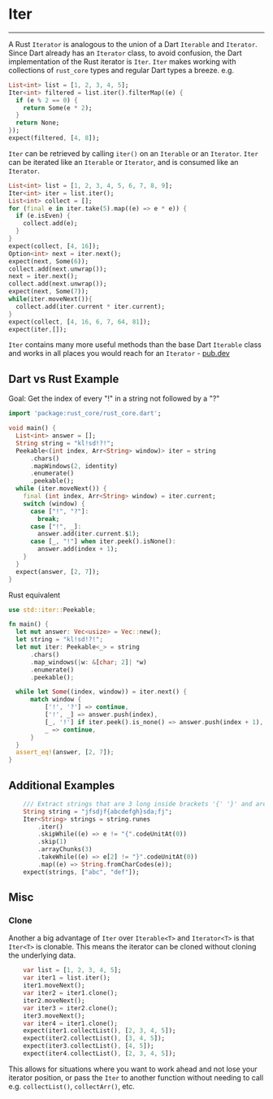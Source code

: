 # Iter
***
A Rust `Iterator` is analogous to the union of a Dart `Iterable` and `Iterator`. Since Dart already has an `Iterator` class, to avoid confusion,
the Dart implementation of the Rust iterator is `Iter`. `Iter`
makes working with collections of `rust_core` types and regular Dart types a breeze. e.g.

```dart
List<int> list = [1, 2, 3, 4, 5];
Iter<int> filtered = list.iter().filterMap((e) {
  if (e % 2 == 0) {
    return Some(e * 2);
  }
  return None;
});
expect(filtered, [4, 8]);
```

`Iter` can be retrieved by calling `iter()` on an `Iterable` or an `Iterator`. `Iter` can be iterated
 like an `Iterable` or `Iterator`, and is consumed like an `Iterator`.
```dart
List<int> list = [1, 2, 3, 4, 5, 6, 7, 8, 9];
Iter<int> iter = list.iter();
List<int> collect = [];
for (final e in iter.take(5).map((e) => e * e)) {
  if (e.isEven) {
    collect.add(e);
  }
}
expect(collect, [4, 16]);
Option<int> next = iter.next();
expect(next, Some(6));
collect.add(next.unwrap());
next = iter.next();
collect.add(next.unwrap());
expect(next, Some(7));
while(iter.moveNext()){
  collect.add(iter.current * iter.current);
}
expect(collect, [4, 16, 6, 7, 64, 81]);
expect(iter,[]);
```

`Iter` contains many more useful methods than the base Dart `Iterable` class and works in all places you
would reach for an `Iterator` - [pub.dev](https://pub.dev/documentation/rust_core/latest/iter/iter-library.html)

## Dart vs Rust Example
Goal: Get the index of every "!" in a string not followed by a "?"
```dart
import 'package:rust_core/rust_core.dart';

void main() {
  List<int> answer = [];
  String string = "kl!sd!?!";
  Peekable<(int index, Arr<String> window)> iter = string
      .chars()
      .mapWindows(2, identity)
      .enumerate()
      .peekable();
  while (iter.moveNext()) {
    final (int index, Arr<String> window) = iter.current;
    switch (window) {
      case ["!", "?"]:
        break;
      case ["!", _]:
        answer.add(iter.current.$1);
      case [_, "!"] when iter.peek().isNone():
        answer.add(index + 1);
    }
  }
  expect(answer, [2, 7]);
}
```
Rust equivalent
```rust
use std::iter::Peekable;

fn main() {
  let mut answer: Vec<usize> = Vec::new();
  let string = "kl!sd!?!";
  let mut iter: Peekable<_> = string
      .chars()
      .map_windows(|w: &[char; 2]| *w)
      .enumerate()
      .peekable();

  while let Some((index, window)) = iter.next() {
      match window {
          ['!', '?'] => continue,
          ['!', _] => answer.push(index),
          [_, '!'] if iter.peek().is_none() => answer.push(index + 1),
          _ => continue,
      }
  }
  assert_eq!(answer, [2, 7]);
}
```
## Additional Examples
```dart
    /// Extract strings that are 3 long inside brackets '{' '}' and are not apart of other strings
    String string = "jfsdjf{abcdefgh}sda;fj";
    Iter<String> strings = string.runes
        .iter()
        .skipWhile((e) => e != "{".codeUnitAt(0))
        .skip(1)
        .arrayChunks(3)
        .takeWhile((e) => e[2] != "}".codeUnitAt(0))
        .map((e) => String.fromCharCodes(e));
    expect(strings, ["abc", "def"]);
```

## Misc
### Clone

Another a big advantage of `Iter` over `Iterable<T>` and `Iterator<T>` is that `Iter<T>` is clonable.
This means the iterator can be cloned without cloning the underlying data.
```dart
    var list = [1, 2, 3, 4, 5];
    var iter1 = list.iter();
    iter1.moveNext();
    var iter2 = iter1.clone();
    iter2.moveNext();
    var iter3 = iter2.clone();
    iter3.moveNext();
    var iter4 = iter1.clone();
    expect(iter1.collectList(), [2, 3, 4, 5]);
    expect(iter2.collectList(), [3, 4, 5]);
    expect(iter3.collectList(), [4, 5]);
    expect(iter4.collectList(), [2, 3, 4, 5]);
```
This allows for situations where you want to work ahead and not lose your iterator position, or pass the `Iter` to another function without needing to call e.g. `collectList()`, `collectArr()`, etc.